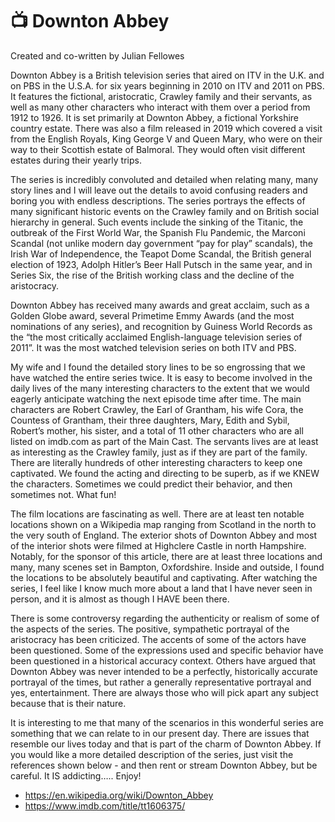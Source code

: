 # 📺 Downton Abbey

Created and co-written by Julian Fellowes

Downton Abbey is a British television series that aired on ITV in the U.K. and
on PBS in the U.S.A. for six years beginning in 2010 on ITV and 2011 on PBS. It
features the fictional, aristocratic, Crawley family and their servants, as well
as many other characters who interact with them over a period from 1912 to 1926.
It is set primarily at Downton Abbey, a fictional Yorkshire country estate.
There was also a film released in 2019 which covered a visit from the English
Royals, King George V and Queen Mary, who were on their way to their Scottish
estate of Balmoral. They would often visit different estates during their yearly
trips.

The series is incredibly convoluted and detailed when relating many, many story
lines and I will leave out the details to avoid confusing readers and boring you
with endless descriptions. The series portrays the effects of many significant
historic events on the Crawley family and on British social hierarchy in
general. Such events include the sinking of the Titanic, the outbreak of the
First World War, the Spanish Flu Pandemic, the Marconi Scandal (not unlike
modern day government “pay for play” scandals), the Irish War of Independence,
the Teapot Dome Scandal, the British general election of 1923, Adolph Hitler’s
Beer Hall Putsch in the same year, and in Series Six, the rise of the British
working class and the decline of the aristocracy.

Downton Abbey has received many awards and great acclaim, such as a Golden Globe
award, several Primetime Emmy Awards (and the most nominations of any series),
and recognition by Guiness World Records as the “the most critically acclaimed
English-language television series of 2011”. It was the most watched television
series on both ITV and PBS.

My wife and I found the detailed story lines to be so engrossing that we have
watched the entire series twice. It is easy to become involved in the daily
lives of the many interesting characters to the extent that we would eagerly
anticipate watching the next episode time after time. The main characters are
Robert Crawley, the Earl of Grantham, his wife Cora, the Countess of Grantham,
their three daughters, Mary, Edith and Sybil, Robert’s mother, his sister, and a
total of 11 other characters who are all listed on imdb.com as part of the Main
Cast. The servants lives are at least as interesting as the Crawley family, just
as if they are part of the family. There are literally hundreds of other
interesting characters to keep one captivated. We found the acting and directing
to be superb, as if we KNEW the characters. Sometimes we could predict their
behavior, and then sometimes not. What fun!

The film locations are fascinating as well. There are at least ten notable
locations shown on a Wikipedia map ranging from Scotland in the north to the
very south of England. The exterior shots of Downton Abbey and most of the
interior shots were filmed at Highclere Castle in north Hampshire. Notably, for
the sponsor of this article, there are at least three locations and many, many
scenes set in Bampton, Oxfordshire. Inside and outside, I found the locations to
be absolutely beautiful and captivating. After watching the series, I feel like
I know much more about a land that I have never seen in person, and it is almost
as though I HAVE been there.

There is some controversy regarding the authenticity or realism of some of the
aspects of the series. The positive, sympathetic portrayal of the aristocracy
has been criticized. The accents of some of the actors have been questioned.
Some of the expressions used and specific behavior have been questioned in a
historical accuracy context. Others have argued that Downton Abbey was never
intended to be a perfectly, historically accurate portrayal of the times, but
rather a generally representative portrayal and yes, entertainment. There are
always those who will pick apart any subject because that is their nature.

It is interesting to me that many of the scenarios in this wonderful series are
something that we can relate to in our present day. There are issues that
resemble our lives today and that is part of the charm of Downton Abbey. If you
would like a more detailed description of the series, just visit the references
shown below - and then rent or stream Downton Abbey, but be careful. It IS
addicting….. Enjoy!

- <https://en.wikipedia.org/wiki/Downton_Abbey>
- <https://www.imdb.com/title/tt1606375/>
